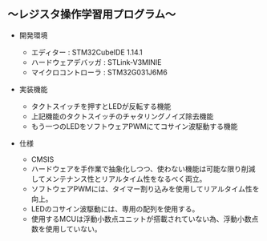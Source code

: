 ## ～レジスタ操作学習用プログラム～

- 開発環境
	- エディター		: STM32CubeIDE 1.14.1
	- ハードウェアデバッガ	: STLink-V3MINIE
	- マイクロコントローラ	: STM32G031J6M6

- 実装機能
	- タクトスイッチを押すとLEDが反転する機能
	- 上記機能のタクトスイッチのチャタリングノイズ除去機能
	- もう一つのLEDをソフトウェアPWMにてコサイン波駆動する機能

- 仕様
	- CMSIS
	- ハードウェアを手作業で抽象化しつつ、使わない機能は可能な限り削減してメンテナンス性とリアルタイム性をなるべく両立。
	- ソフトウェアPWMには、タイマー割り込みを使用してリアルタイム性を向上。
	- LEDのコサイン波駆動には、専用の配列を使用する。
	- 使用するMCUは浮動小数点ユニットが搭載されていない為、浮動小数点数を使用していない。